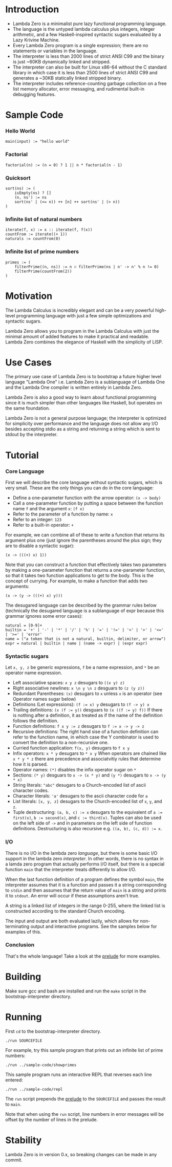 # Introduction

- Lambda Zero is a minimalist pure lazy functional programming language.
- The language is the untyped lambda calculus plus integers, integer arithmetic,
  and a few Haskell-inspired syntactic sugars evaluated by a Lazy Krivine
  Machine.
- Every Lambda Zero program is a single expression; there are no statements
  or variables in the language.
- The interpreter is less than 2000 lines of strict ANSI C99 and the binary is
  just ~60KB dynamically linked and stripped.
- The interpreter can also be built for Linux x86-64 without the C standard
  library in which case it is less than 2500 lines of strict ANSI C99 and
  generates a ~30KB statically linked stripped binary.
- The interpreter includes reference-counting garbage collection on a free list
  memory allocator, error messaging, and rudimental built-in debugging features.

# Sample Code

### Hello World

    main(input) := "hello world"

### Factorial

    factorial(n) := (n = 0) ? 1 || n * factorial(n - 1)

### Quicksort

    sort(ns) := (
        isEmpty(ns) ? []
        (n, ns') := ns
        sort(ns' | (<= n)) ++ [n] ++ sort(ns' | (> n))
    )

### Infinite list of natural numbers

    iterate(f, x) := x :: iterate(f, f(x))
    countFrom := iterate((+ 1))
    naturals := countFrom(0)

### Infinite list of prime numbers

    primes := (
        filterPrime((n, ns)) := n ∷ filterPrime(ns | n' -> n' % n != 0)
        filterPrime(countFrom(2))
    )

# Motivation

The Lambda Calculus is incredibly elegant and can be a very powerful
high-level programming language with just a few simple optimizations and
syntactic sugars.

Lambda Zero allows you to program in the Lambda Calculus with just the
minimal amount of added features to make it practical and readable.
Lambda Zero combines the elegance of Haskell with the simplicity of LISP.

# Use Cases

The primary use case of Lambda Zero is to bootstrap a future higher level
language "Lambda One" i.e. Lambda Zero is a sublanguage of Lambda One and the
Lambda One compiler is written entirely in Lambda Zero.

Lambda Zero is also a good way to learn about functional programming since it
is much simpler than other languages like Haskell, but operates on the same
foundation.

Lambda Zero is not a general purpose language; the interpreter is optimized
for simplicity over performance and the language does not allow any I/O
besides accepting stdio as a string and returning a string which is sent to
stdout by the interpreter.

# Tutorial

### Core Language

First we will describe the core language without syntactic sugars, which is very
small. These are the only things you can do in the core language:
- Define a one-parameter function with the arrow operator: `(x -> body)`
- Call a one-parameter function by putting a space between the function name `f`
  and the argument `x`: `(f x)`
- Refer to the parameter of a function by name: `x`
- Refer to an integer: `123`
- Refer to a built-in operator: `+`

For example, we can combine all of these to write a function that returns
its argument plus one (just ignore the parentheses around the plus sign; they
are to disable a syntactic sugar):

    (x -> (((+) x) 1))

Note that you can construct a function that effectively takes two parameters
by making a one-parameter function that returns a one-parameter function,
so that it takes two function applications to get to the body. This is the
concept of currying. For example, to make a function that adds two arguments:

    (x -> (y -> (((+) x) y)))

The desugared language can be described by the grammar rules below
(technically the desugared language is a sublanguage of expr because this
grammar ignores some error cases):

    natural = [0-9]+
    builtin = '+' | '-' | '*' | '/' | '%' | '=' | '!=' | '<' | '>' | '<=' | '>=' | 'error'
    name = ("a token that is not a natural, builtin, delimiter, or arrow")
    expr = natural | builtin | name | (name -> expr) | (expr expr)

### Syntactic sugars

Let `x, y, z` be generic expressions, `f` be a name expression, and `*` be
an operator name expression.

- Left associative spaces: `x y z` desugars to `((x y) z)`
- Right associative newlines: `x \n y \n z` desguars to `(z (y z))`
- Redundant Parentheses: `(x)` desugars to `x` unless `x` is an operator
  (see Operator names sugar below)
- Definitions (Let expressions): `(f := x) y` desugars to `(f -> y) x`
- Trailing definitions: `(x (f := y))` desguars to `(x ((f := y) f))`
  If there is nothing after a definition, it as treated as if the name of the
  definition follows the definition.
- Function definitions: `f x y := z` desugars to `f := x -> y -> z`
- Recursive definitions: The right hand sise of a function definition can refer
 to the function name, in which case the Y combinator is used to convert the
 definition to a non-recursive one.
- Curried function application: `f(x, y)` desugars to `f x y`
- Infix operators: `x * y` desugars to `* x y`
When operators are chained like `x * y * z` there are precedence and associatvitiy rules that determine how it is parsed.
- Operator names: `(*)` disables the infix operator sugar on `*`
- Sections: `(* y)` desguars to `x -> (x * y)` and
  `(y *)` desugars to `x -> (y * x)`
- String literals: `"abc"` desugars to a Church-encoded list of ascii
  character codes.
- Character literals: `'a'` desugars to the ascii character code for `a`
- List literals: `[x, y, z]` desugars to the Church-encoded list of
  `x`, `y`, and `z`.
- Tuple destructuring: `(a, b, c) := x` desugars to the equivalent of
  `a := first(x)`, `b := second(x)`, and `c := third(x)`. Tuples can also be
  used on the left side of `->` and in parameters on the left side of
  function definitions. Destructuring is also recursive e.g.
  `((a, b), (c, d)) := x`.

### I/O

There is no I/O in the lambda zero _language_, but there is some basic I/O
support in the lambda zero _interpreter_. In other words, there is no
syntax in a lamda zero program that actually performs I/O itself, but there is a
special function `main` that the interpreter treats differently to allow I/O.

When the last function definition of a program defines the symbol `main`, the
interpreter assumes that it is a function and passes it a string corresponding
to `stdin` and then assumes that the return value of `main` is a string and
prints it to `stdout`. An error will occur if these assumptions aren't true.

A string is a linked list of integers in the range 0-255, where the linked
list is constructed according to the standard Church encoding.

The input and output are both evaluated lazily, which allows for non-terminating
output and interactive programs. See the samples below for examples of this.

### Conclusion

That's the whole language! Take a look at the [prelude](libraries/prelude.zero)
for more examples.

# Building

Make sure gcc and bash are installed and run the `make` script in the
bootstrap-interpreter directory.

# Running
First `cd` to the bootstrap-interpreter directory.

    ./run SOURCEFILE

For example, try this sample program that prints out an infinite list of prime
numbers:

    ./run ../sample-code/showprimes

This sample program runs an interactive REPL that reverses each line entered:

    ./run ../sample-code/repl

The `run` script prepends the [prelude](libraries/prelude.zero) to the `SOURCEFILE` and
passes the result to `main`.

Note that when using the `run` script, line numbers in error messages will be
offset by the number of lines in the prelude.

# Stability

Lambda Zero is in version 0.x, so breaking changes can be made in any commit.
